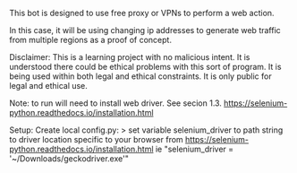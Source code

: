 This bot is designed to use free proxy or VPNs to perform a web action.

In this case, it will be using changing ip addresses to generate web traffic from multiple regions as a proof of concept.


Disclaimer: This is a learning project with no malicious intent. It is understood there could be ethical problems with this sort of program. It is being used within both legal and ethical constraints. It is only public for legal and ethical use.

Note: to run will need to install web driver. See secion 1.3. https://selenium-python.readthedocs.io/installation.html

Setup:
Create local config.py:
    > set variable selenium_driver to path string to driver location specific to your browser from https://selenium-python.readthedocs.io/installation.html
        ie "selenium_driver = '~/Downloads/geckodriver.exe'"